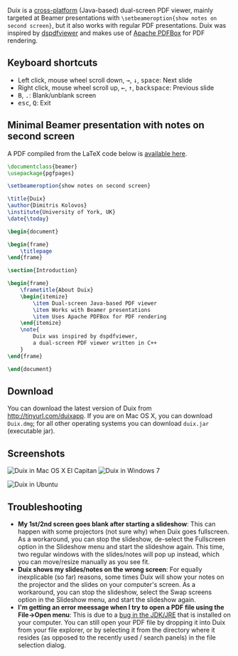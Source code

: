 Duix is a [cross-platform](#screenshots) (Java-based) dual-screen PDF viewer, mainly targeted at Beamer presentations with `\setbeameroption{show notes on second screen}`, but it also works with regular PDF presentations. Duix was inspired by [dspdfviewer](https://github.com/dannyedel/dspdfviewer) and makes use of [Apache PDFBox](https://pdfbox.apache.org/) for PDF rendering.

Keyboard shortcuts
---
* Left click, mouse wheel scroll down, <kbd>&rightarrow;</kbd>, <kbd>&downarrow;</kbd>, <kbd>space</kbd>: Next slide
* Right click, mouse wheel scroll up, <kbd>&leftarrow;</kbd>, <kbd>&uparrow;</kbd>, <kbd>backspace</kbd>: Previous slide
* <kbd>B</kbd>, <kbd>.</kbd>: Blank/unblank screen
* <kbd>esc</kbd>, <kbd>Q</kbd>: Exit

Minimal Beamer presentation with notes on second screen
---
A PDF compiled from the LaTeX code below is [available here](https://drive.google.com/open?id=0BxVF3EZ8Xel-Ynd4cTFPT05PMkU).
```tex
\documentclass{beamer}
\usepackage{pgfpages}

\setbeameroption{show notes on second screen}

\title{Duix}
\author{Dimitris Kolovos}
\institute{University of York, UK}
\date{\today}

\begin{document}

\begin{frame}
	\titlepage
\end{frame}

\section{Introduction}

\begin{frame}
	\frametitle{About Duix}
	\begin{itemize}
		\item Dual-screen Java-based PDF viewer
		\item Works with Beamer presentations
		\item Uses Apache PDFBox for PDF rendering
	\end{itemize}
	\note{
		Duix was inspired by dspdfviewer, 
		a dual-screen PDF viewer written in C++
	}
\end{frame}

\end{document}
```
Download
---
You can download the latest version of Duix from http://tinyurl.com/duixapp. If you are on Mac OS X, you can download `Duix.dmg`; for all other operating systems you can download `duix.jar` (executable jar).

Screenshots
---

![Duix in Mac OS X El Capitan](https://raw.githubusercontent.com/wiki/kolovos/duix/images/screenshots/mac-os-x.png)   ![Duix in Windows 7](https://raw.githubusercontent.com/wiki/kolovos/duix/images/screenshots/windows.png)

![Duix in Ubuntu](https://raw.githubusercontent.com/wiki/kolovos/duix/images/screenshots/ubuntu.png)

Troubleshooting
---
* **My 1st/2nd screen goes blank after starting a slideshow**: This can happen with some projectors (not sure why) when Duix goes fullscreen. As a workaround, you can stop the slideshow, de-select the Fullscreen option in the Slideshow menu and start the slideshow again. This time, two regular windows with the slides/notes will pop up instead, which you can move/resize manually as you see fit.
* **Duix shows my slides/notes on the wrong screen**: For equally inexplicable (so far) reasons, some times Duix will show your notes on the projector and the slides on your computer's screen. As a workaround, you can stop the slideshow, select the Swap screens option in the Slideshow menu, and start the slideshow again.
* **I'm getting an error meessage when I try to open a PDF file using the File->Open menu**: This is due to a [bug in the JDK/JRE](https://bugs.openjdk.java.net/browse/JDK-7132194) that is installed on your computer. You can still open your PDF file by dropping it into Duix from your file explorer, or by selecting it from the directory where it resides (as opposed to the recently used / search panels) in the file selection dialog.
